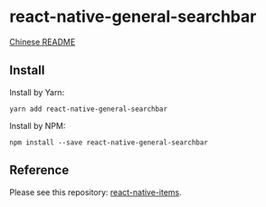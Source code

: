 # react-native-general-searchbar

[Chinese README](README-zh_CN.md)

## Install

Install by Yarn:

```shell
yarn add react-native-general-searchbar
```

Install by NPM:

```shell
npm install --save react-native-general-searchbar
```

## Reference

Please see this repository: [react-native-items](https://github.com/gaoxiaosong/react-native-items).